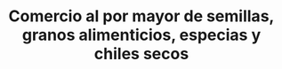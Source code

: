 ---
title: "Comercio al por mayor de semillas, granos alimenticios, especias y chiles secos"
url: /puerto-escondido/comercio-al-por-mayor-de-semillas-granos-alimenticios-especias-y-chiles-secos/
shop: general
---